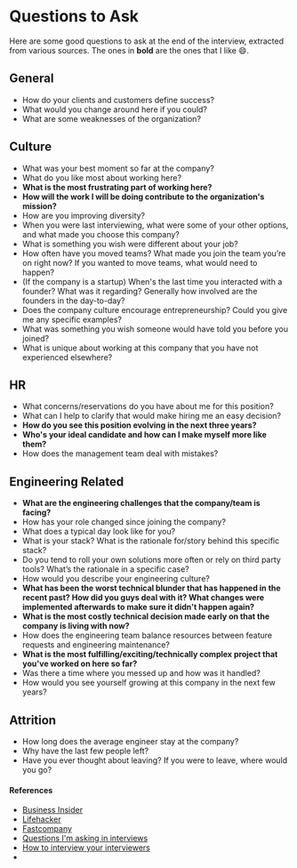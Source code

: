 Questions to Ask
==

Here are some good questions to ask at the end of the interview, extracted from various sources. The ones in **bold** are the ones that I like 😄.

## General

- How do your clients and customers define success?
- What would you change around here if you could?
- What are some weaknesses of the organization?

## Culture

- What was your best moment so far at the company?
- What do you like most about working here?
- **What is the most frustrating part of working here?**
- **How will the work I will be doing contribute to the organization's mission?**
- How are you improving diversity?
- When you were last interviewing, what were some of your other options, and what made you choose this company?
- What is something you wish were different about your job?
- How often have you moved teams? What made you join the team you’re on right now? If you wanted to move teams, what would need to happen?
- (If the company is a startup) When's the last time you interacted with a founder? What was it regarding? Generally how involved are the founders in the day-to-day?
- Does the company culture encourage entrepreneurship? Could you give me any specific examples?
- What was something you wish someone would have told you before you joined?
- What is unique about working at this company that you have not experienced elsewhere?

## HR

- What concerns/reservations do you have about me for this position?
- What can I help to clarify that would make hiring me an easy decision?
- **How do you see this position evolving in the next three years?**
- **Who's your ideal candidate and how can I make myself more like them?**
- How does the management team deal with mistakes?

## Engineering Related

- **What are the engineering challenges that the company/team is facing?**
- How has your role changed since joining the company?
- What does a typical day look like for you?
- What is your stack? What is the rationale for/story behind this specific stack?
- Do you tend to roll your own solutions more often or rely on third party tools? What’s the rationale in a specific case?
- How would you describe your engineering culture?
- **What has been the worst technical blunder that has happened in the recent past? How did you guys deal with it? What changes were implemented afterwards to make sure it didn't happen again?**
- **What is the most costly technical decision made early on that the company is living with now?**
- How does the engineering team balance resources between feature requests and engineering maintenance?
- **What is the most fulfilling/exciting/technically complex project that you've worked on here so far?**
- Was there a time where you messed up and how was it handled?
- How would you see yourself growing at this company in the next few years?

## Attrition

- How long does the average engineer stay at the company?
- Why have the last few people left?
- Have you ever thought about leaving? If you were to leave, where would you go?

#### References

- [Business Insider](http://www.businessinsider.sg/impressive-job-interview-questions-2015-3/)
- [Lifehacker](http://lifehacker.com/ask-this-question-to-end-your-job-interview-on-a-good-n-1787624433)
- [Fastcompany](https://www.fastcompany.com/40406730/7-questions-recruiters-at-amazon-spotify-and-more-want-you-to-ask)
- [Questions I'm asking in interviews](http://jvns.ca/blog/2013/12/30/questions-im-asking-in-interviews/)
- [How to interview your interviewers](http://blog.alinelerner.com/how-to-interview-your-interviewers/)
- [](https://haseebq.com/how-to-break-into-tech-job-hunting-and-interviews/)
